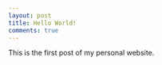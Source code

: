```yaml
---
layout: post
title: Hello World!
comments: true
---
```


This is the first post of my personal website.
